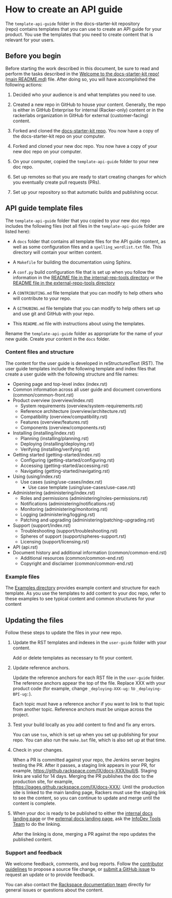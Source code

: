# How to create an API guide

The ``template-api-guide`` folder in the docs-starter-kit repository (repo) contains templates that you can use to create an API guide for your product. You use the templates that you need to create content that is relevant for your users.

## Before you begin

Before starting the work described in this document, be sure to read and perform the tasks described in the [Welcome to the docs-starter-kit repo! (main README.md)](https://github.rackspace.com/IX/docs-starter-kit/blob/master/README.md) file. After doing so, you will have accomplished the following actions:

1. Decided who your audience is and what templates you need to use.

2. Created a new repo in GitHub to house your content.
   Generally, the repo is either in GitHub Enterprise for internal
   (Racker-only) content or in the rackerlabs organization in GitHub for
   external (customer-facing) content.

3. Forked and cloned the [docs-starter-kit repo](https://github.rackspace.com/IX/docs-starter-kit). You now have a copy
   of the docs-starter-kit repo on your computer.

4. Forked and cloned your new doc repo. You now have a copy of your new doc
   repo on your computer.

5. On your computer, copied the ``template-api-guide`` folder to your new
   doc repo.

6. Set up remotes so that you are ready to start creating changes for which you
   eventually create pull requests (PRs).

7. Set up your repository so that automatic builds and publishing occur.

## API guide template files

The ``template-api-guide`` folder that you copied to your new doc
repo includes the following files (not all files in the ``template-api-guide`` folder are listed here):

- A ``docs`` folder that contains all template files for the API guide
  content, as well as some configuration files and a
  ``spelling_wordlist.txt`` file. This directory will contain your
  written content.

- A ``Makefile`` for building the documentation using Sphinx.

- A ``conf.py`` build configuration file that is set up when you
  follow the information in the [README file in the internal-rep-tools
  directory](https://github.rackspace.com/IX/docs-starter-kit/blob/master/tools-internal-repo/README.md)
  or the [README file in the external-repo-tools
  directory](https://github.rackspace.com/IX/docs-starter-kit/blob/master/tools-external-repo/README.md)

- A ``CONTRIBUTING.md`` file template that you can modify to help
  others who will contribute to your repo.

- A ``GITHUBING.md`` file template that you can modify to help others
  set up and use git and GitHub with your repo.

- This ``README.md`` file with instructions about using the templates.

Rename the ``template-api-guide`` folder as appropriate for the name
of your new guide. Create your content in the ``docs`` folder.

### Content files and structure

The content for the user guide is developed in reStructuredText (RST). The
user guide templates include the following template and index files that
create a user guide with the following structure and file names:

- Opening page and top-level index (index.rst)
- Common information across all user guide and document
  conventions (common/common-front.rst)
- Product overview (overview/index.rst)
  - System requirements (overview/system-requirements.rst)
  - Reference architecture (overview/architecture.rst)
  - Compatibility (overview/compatibility.rst)
  - Features (overview/features.rst)
  - Components (overview/components.rst)
- Installing (installing/index.rst)
  - Planning (installing/planning.rst)
  - Deploying (installing/deploying.rst)
  - Verifying (installing/verifying.rst)
- Getting started (getting-started/index.rst)
  - Configuring (getting-started/configuring.rst)
  - Accessing (getting-started/accessing.rst)
  - Navigating (getting-started/navigating.rst)
- Using (using/index.rst)
  - Use cases (using/use-cases/index.rst)
    - Use case template (using/use-cases/use-case.rst)
- Administering (administering/index.rst)
  - Roles and permissions (administering/roles-permissions.rst)
  - Notifications (administering/notifications.rst)
  - Monitoring (administering/monitoring.rst)
  - Logging (administering/logging.rst)
  - Patching and upgrading (administering/patching-upgrading.rst)
- Support (support/index.rst)
  - Troubleshooting (support/troubleshooting.rst)
  - Spheres of support (support/spheres-support.rst)
  - Licensing (support/licensing.rst)
- API (api.rst)
- Document history and additional information (common/common-end.rst)
  - Additional resources (common/common-end.rst)
  - Copyright and disclaimer (common/common-end.rst)

### Example files

The [Examples directory](https://github.rackspace.com/IX/docs-starter-kit/tree/master/template-user-guide/doc/examples) provides example content and structure for each template. As you use the templates to add content to your doc repo, refer to these examples to see typical content and common structures for your content

## Updating the files

Follow these steps to update the files in your new repo.

1.  Update the RST templates and indexes in the ``user-guide``
    folder with your content.

    Add or delete templates as necessary to fit your content.

2.  Update reference anchors.

    Update the reference anchors for each RST file in the ``user-guide`` folder. The reference anchors appear the top of the file.   Replace XXX with your product code (for example, change  ``_deploying-XXX-ug:`` to ``_deploying-BPI-ug:``).

    Each topic must have a reference anchor if you want to link to that topic from another topic. Reference anchors must be unique across the project.

3.  Test your build locally as you add content to find and fix any errors.

    You can use ``tox``, which is set up when you set up publishing for your
    repo. You can also run the ``make.bat`` file, which is also set up at that
    time.

4. Check in your changes.

    When a PR is committed against your repo, the Jenkins server begins testing the PR. After it passes, a staging link appears in  your  PR, for example, https://github.rackspace.com/IX/docs-XXX/pull/6. Staging links are valid for 14 days. Merging the PR publishes the doc to the production site, for example, https://pages.github.rackspace.com/IX/docs-XXX/. Until the production site is linked to the main landing page, Rackers must use the staging link to see the content, so you can continue to update and merge until the content is complete.

5.  When your doc is ready to be published to either the [internal
    docs landing
    page](https://pages.github.rackspace.com/IX/internal-docs-landing-page/)
    or the [external docs landing
    page](https://developer.rackspace.com/docs/), ask the [InfoDev
    Tools Team](mailto:mailto:infodev-tools@rackspace.com) to do the
    linking.

    After the linking is done, merging a PR against the repo updates the published content.

### Support and feedback

We welcome feedback, comments, and bug reports. Follow the
[contributor guidelines](https://github.rackspace.com/IX/docs-starter-kit/blob/master/CONTRIBUTING.md) to propose a source file change, or
[submit a GitHub issue](https://github.rackspace.com/IX/docs-starter-kit/issues)
to request an update or to provide feedback.

You can also contact the
[Rackspace documentation team](mailto:infodev@rackspace.com) directly for
general issues or questions about the content.
